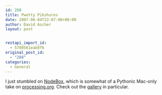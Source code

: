 ```yaml
---
id: 288
title: Pwetty Pikshures
date: 2007-06-04T22:07:08+00:00
author: David Ascher
layout: post


restapi_import_id:
  - 5780561eab8f6
original_post_id:
  - "288"
categories:
  - General
---
```

I just stumbled on [NodeBox](http://nodebox.net/code/index.php/Home), which is somewhat of a Pythonic Mac-only take on [processing.org](http://processing.org/). Check out the [gallery](http://nodebox.net/code/index.php/Gallery) in particular.